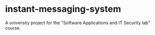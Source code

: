 # instant-messaging-system
A university project for the "Software Applications and IT Security lab" course.
